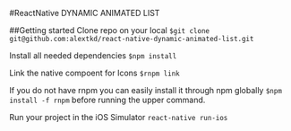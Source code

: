 #ReactNative DYNAMIC ANIMATED LIST

##Getting started
Clone repo on your local
`$git clone git@github.com:alextkd/react-native-dynamic-animated-list.git`

Install all needed dependencies
`$npm install`

Link the native compoent for Icons
`$rnpm link`

If you do not have rnpm you can easily install it through npm globally `$npm install -f rnpm` before running the upper 
command.

Run your project in the iOS Simulator
`react-native run-ios`